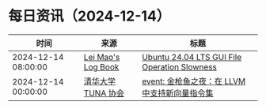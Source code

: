 ﻿# 每日资讯（2024-12-14）

|时间|来源|标题|
|---|---|---|
|2024-12-14 08:00:00|[Lei Mao's Log Book](https://leimao.github.io/atom.xml)|[Ubuntu 24.04 LTS GUI File Operation Slowness](https://leimao.github.io/blog/Ubuntu-2404-LTS-GUI-File-Operation-Slowness/)|
|2024-12-14 00:00:00|[清华大学 TUNA 协会](https://tuna.moe/feed.xml)|[event: 金枪鱼之夜：在 LLVM 中支持新向量指令集](https://tuna.moe/event/2024/llvm-vector/)|
